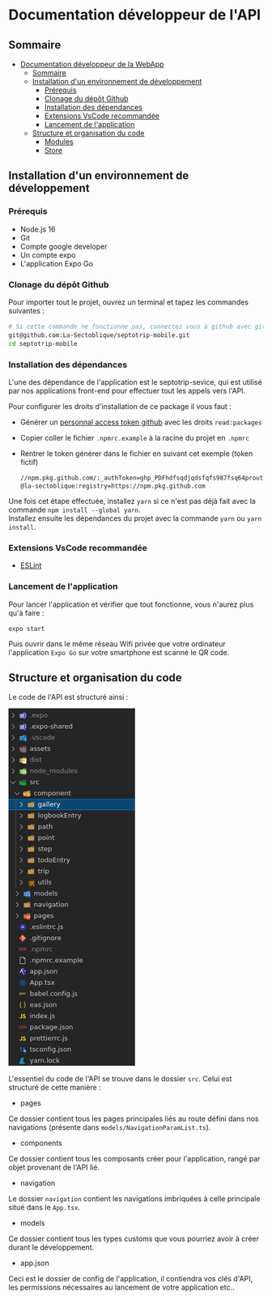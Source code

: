 # Documentation développeur de l'API

## Sommaire
- [Documentation développeur de la WebApp](#documentation-développeur-de-la-webapp)
	- [Sommaire](#sommaire)
	- [Installation d'un environnement de développement](#installation-dun-environnement-de-développement)
		- [Prérequis](#prérequis)
		- [Clonage du dépôt Github](#clonage-du-dépôt-github)
		- [Installation des dépendances](#installation-des-dépendances)
        - [Extensions VsCode recommandée](#extensions-VsCode-recommandée)
        - [Lancement de l'application](#lancement-de-lapplication)
	- [Structure et organisation du code](#structure-et-organisation-du-code)
        - [Modules](#modules)
        - [Store](#store)


## Installation d'un environnement de développement

### Prérequis

- Node.js 16
- Git
- Compte google developer
- Un compte expo
- L'application Expo Go

### Clonage du dépôt Github

Pour importer tout le projet, ouvrez un terminal et tapez les commandes suivantes : 
```bash
# Si cette commande ne fonctionne pas, connectez vous à github avec git
git@github.com:La-Sectoblique/septotrip-mobile.git
cd septotrip-mobile
```
### Installation des dépendances

L'une des dépendance de l'application est le septotrip-sevice, qui est utilisé par nos applications front-end pour effectuer tout les appels vers l'API.

Pour configurer les droits d'installation de ce package il vous faut :

- Générer un [personnal access token github](https://github.com/settings/tokens/new) avec les droits `read:packages`
- Copier coller le fichier `.npmrc.example` à la racine du projet en `.npmrc`
- Rentrer le token générer dans le fichier en suivant cet exemple (token fictif)

    ```
    //npm.pkg.github.com/:_authToken=ghp_PDFhdfsqdjqdsfqfs987fsq64prout
    @la-sectoblique:registry=https://npm.pkg.github.com
    ```

Une fois cet étape effectuée, installez `yarn` si ce n'est pas déjà fait avec la commande `npm install --global yarn`.   
Installez ensuite les dépendances du projet avec la commande `yarn` ou `yarn install`.

### Extensions VsCode recommandée

- [ESLint](https://marketplace.visualstudio.com/items?itemName=dbaeumer.vscode-eslint)
### Lancement de l'application

Pour lancer l'application et vérifier que tout fonctionne, vous n'aurez plus qu'à faire :
```
expo start
```
Puis ouvrir dans le même réseau Wifi privée que votre ordinateur l'application `Expo Go` sur votre smartphone est scanné le QR code.

## Structure et organisation du code

Le code de l'API est structuré ainsi : 

![Mobile_code_structure](img/structure.png)

L'essentiel du code de l'API se trouve dans le dossier `src`. Celui est structuré de cette manière : 

- pages

Ce dossier contient tous les pages principales liés au route défini dans nos navigations (présente dans `models/NavigationParamList.ts`).

- components

Ce dossier contient tous les composants créer pour l'application, rangé par objet provenant de l'API lié.

- navigation

Le dossier `navigation` contient les navigations imbriquées à celle principale situé dans le `App.tsx`.

- models

Ce dossier contient tous les types customs que vous pourriez avoir à créer durant le développement.

- app.json

Ceci est le dossier de config de l'application, il contiendra vos clés d'API, les permissions nécessaires au lancement de votre application etc..


